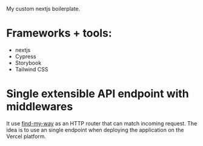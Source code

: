 My custom nextjs boilerplate.

# Frameworks + tools:

- nextjs
- Cypress
- Storybook
- Tailwind CSS


# Single extensible API endpoint with middlewares

It use [find-my-way](https://www.npmjs.com/package/find-my-way) as an HTTP router that can match incoming request. The
idea is to use an single endpoint when deploying the application on the Vercel platform.
